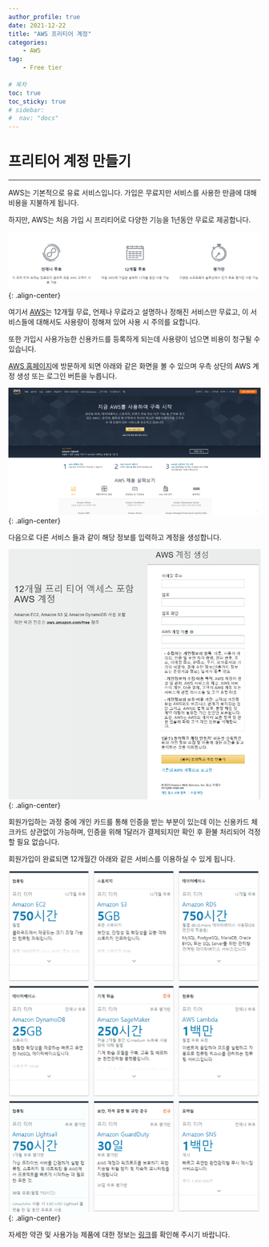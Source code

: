 ```yaml
---
author_profile: true
date: 2021-12-22
title: "AWS 프리티어 계정"
categories: 
    - AWS
tag: 
    - Free tier

# 목차
toc: true  
toc_sticky: true 
# sidebar:
#  nav: "docs"
---
```


# 프리티어 계정 만들기

---

AWS는 기본적으로 유료 서비스입니다. 가입은 무료지만 서비스를 사용한 만큼에 대해 비용을 지불하게 됩니다.

하지만, AWS는 처음 가입 시 프리티어로 다양한 기능을 1년동안 무료로 제공합니다.

![AWS 프리터어 설명](/assets/images/2021-12-22/AWS3.png){: .align-center}

여기서 [AWS](https://aws.amazon.com/ko/)는 12개월 무료, 언제나 무료라고 설명하나 정해진 서비스만 무료고, 이 서비스들에 대해서도 사용량이 정해져 있어 사용 시 주의를 요합니다. 

또한 가입시 사용가능한 신용카드를 등록하게 되는데 사용량이 넘으면 비용이 청구될 수 있습니다.

[AWS 홈페이지](https://aws.amazon.com/ko/)에 방문하게 되면 아래와 같은 화면을 볼 수 있으며 우측 상단의 AWS 계정 생성 또는 로그인 버튼을 누릅니다.

![AWS 홈페이지](/assets/images/2021-12-22/AWS4.png){: .align-center}

다음으로 다른 서비스 들과 같이 해당 정보를 입력하고 계정을 생성합니다.

![AWS 계정 생성](/assets/images/2021-12-22/AWS5.png){: .align-center}

회원가입하는 과정 중에 개인 카드를 통해 인증을 받는 부분이 있는데 이는 신용카드 체크카드 상관없이 가능하며, 인증을 위해 1달러가 결제되지만 확인 후 환불 처리되어 걱정할 필요 없습니다.

회원가입이 완료되면 12개월간 아래와 같은 서비스를 이용하실 수 있게 됩니다.

![AWS Free Tier](/assets/images/2021-12-22/AWS6.png){: .align-center}

자세한 약관 및 사용가능 제품에 대한 정보는 [링크](https://aws.amazon.com/ko/free/)를 확인해 주시기 바랍니다.